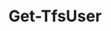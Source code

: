 ﻿---
title: Get-TfsUser
breadcrumbs: [ "Identity", "User" ]
parent: "Identity.User"
description: "Gets information about one or more Azure DevOps users. "
remarks: 
parameterSets: 
  "_All_": [ Collection, Current, Server, User ] 
  "Get by ID or Name":  
    User: 
      type: "object"  
      position: "0"  
    Collection: 
      type: "object"  
    Server: 
      type: "object"  
  "Get current user":  
    Current: 
      type: "SwitchParameter"  
      required: true  
    Collection: 
      type: "object"  
    Server: 
      type: "object" 
parameters: 
  - name: "User" 
    description: "Specifies the user or group to be retrieved. Supported values are: User/group name, email, or ID " 
    globbing: false 
    pipelineInput: "true (ByValue)" 
    position: 0 
    type: "object" 
    aliases: [ UserId ] 
    defaultValue: "*" 
  - name: "UserId" 
    description: "Specifies the user or group to be retrieved. Supported values are: User/group name, email, or ID This is an alias of the User parameter." 
    globbing: false 
    pipelineInput: "true (ByValue)" 
    position: 0 
    type: "object" 
    aliases: [ UserId ] 
    defaultValue: "*" 
  - name: "Current" 
    description: "Returns an identity representing the user currently logged in to the Azure DevOps / TFS instance " 
    required: true 
    globbing: false 
    type: "SwitchParameter" 
    defaultValue: "False" 
  - name: "Collection" 
    description: "Specifies the URL to the Team Project Collection or Azure DevOps Organization to connect to, a TfsTeamProjectCollection object (Windows PowerShell only), or a VssConnection object. You can also connect to an Azure DevOps Services organizations by simply providing its name instead of the full URL. For more details, see the Get-TfsTeamProjectCollection cmdlet. When omitted, it defaults to the connection set by Connect-TfsTeamProjectCollection (if any). " 
    globbing: false 
    type: "object" 
    aliases: [ Organization ] 
  - name: "Organization" 
    description: "Specifies the URL to the Team Project Collection or Azure DevOps Organization to connect to, a TfsTeamProjectCollection object (Windows PowerShell only), or a VssConnection object. You can also connect to an Azure DevOps Services organizations by simply providing its name instead of the full URL. For more details, see the Get-TfsTeamProjectCollection cmdlet. When omitted, it defaults to the connection set by Connect-TfsTeamProjectCollection (if any). This is an alias of the Collection parameter." 
    globbing: false 
    type: "object" 
    aliases: [ Organization ] 
  - name: "Server" 
    description: "Specifies the URL to the Team Foundation Server to connect to, a TfsConfigurationServer object (Windows PowerShell only), or a VssConnection object. When omitted, it defaults to the connection set by Connect-TfsConfiguration (if any). For more details, see the Get-TfsConfigurationServer cmdlet. " 
    globbing: false 
    type: "object"
inputs: 
  - type: "System.Object" 
    description: "Specifies the user or group to be retrieved. Supported values are: User/group name, email, or ID "
outputs: 
  - type: "Microsoft.VisualStudio.Services.Licensing.AccountEntitlement" 
    description: 
notes: 
relatedLinks: 
  - text: "Online Version:" 
    uri: "https://tfscmdlets.dev/docs/cmdlets/Identity/User/Get-TfsUser"
aliases: 
examples: 
---

